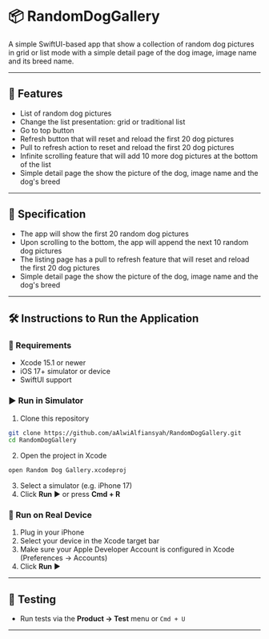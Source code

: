 # 📦 RandomDogGallery
A simple SwiftUI-based app that show a collection of random dog pictures in grid or list mode with a simple detail page of the dog image, image name and its breed name.

---

## 🚀 Features
- List of random dog pictures
- Change the list presentation: grid or traditional list
- Go to top button
- Refresh button that will reset and reload the first 20 dog pictures
- Pull to refresh action to reset and reload the first 20 dog pictures
- Infinite scrolling feature that will add 10 more dog pictures at the bottom of the list
- Simple detail page the show the picture of the dog, image name and the dog's breed

---

## 🚀 Specification
- The app will show the first 20 random dog pictures
- Upon scrolling to the bottom, the app will append the next 10 random dog pictures
- The listing page has a pull to refresh feature that will reset and reload the first 20 dog pictures
- Simple detail page the show the picture of the dog, image name and the dog's breed

---

## 🛠 Instructions to Run the Application

### 📱 Requirements
- Xcode 15.1 or newer
- iOS 17+ simulator or device
- SwiftUI support

### ▶️ Run in Simulator
1. Clone this repository
```bash
git clone https://github.com/aAlwiAlfiansyah/RandomDogGallery.git
cd RandomDogGallery
```

2. Open the project in Xcode
```bash
open Random Dog Gallery.xcodeproj
```

3. Select a simulator (e.g. iPhone 17)
4. Click **Run** ▶️ or press **Cmd + R**

### 📲 Run on Real Device
1. Plug in your iPhone
2. Select your device in the Xcode target bar
3. Make sure your Apple Developer Account is configured in Xcode (Preferences → Accounts)
4. Click **Run** ▶️

---

## 🧪 Testing
- Run tests via the **Product → Test** menu or `Cmd + U`

---
